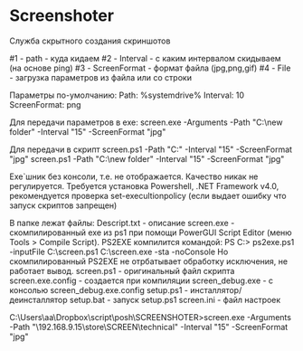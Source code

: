 # Screenshoter
Служба скрытного создания скриншотов

#1 - path - куда кидаем
#2 - Interval - с каким интервалом скидываем (на основе ping)
#3 - ScreenFormat - формат файла (jpg,png,gif)
#4 - File - загрузка параметров из файла или со строки

Параметры по-умолчанию:
Path: %systemdrive%
Interval: 10
ScreenFormat: png

Для передачи параметров в exe:
screen.exe -Arguments -Path "C:\new folder" -Interval "15" -ScreenFormat "jpg"

Для передачи в скрипт
screen.ps1 -Path "C:\" -Interval "15" -ScreenFormat "jpg"
screen.ps1 -Path "C:\new folder" -Interval "15" -ScreenFormat "jpg"

Exe`шник без консоли, т.е. не отображается. Качество никак не регулируется.
Требуется установка Powershell, .NET Framework v4.0, рекомендуется проверка set-execultionpolicy (если выдает ошибку что запуск скриптов запрещен)

В папке лежат файлы:
Descript.txt - описание
screen.exe - скомпилированный exe из ps1 при помощи PowerGUI Script Editor (меню Tools > Compile Script).
	PS2EXE компилится командой:
	PS C:\> ps2exe.ps1 -inputFile C:\screen.ps1 C:\screen.exe -sta -noConsole
	Но скомпилированный PS2EXE  не отрбатывает обработку исключения, не работает вывод.
screen.ps1 - оригинальный файл скрипта
screen.exe.config - создается при компиляции
screen_debug.exe - с консолью
screen_debug.exe.config
setup.ps1 - инсталлятор/деинсталлятор
setup.bat - запуск setup.ps1
screen.ini - файл настроек

C:\Users\aa\Dropbox\script\posh\SCREENSHOTER>screen.exe -Arguments -Path "\\192.168.9.15\store\SCREEN\technical" -Interval "15" -ScreenFormat "jpg"